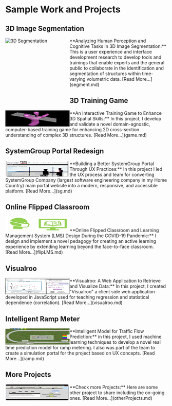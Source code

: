 Sample Work and Projects
============
3D Image Segmentation
-------
<p><a href="segment.md">
         <img src="images/3D/07.gif" alt="3D Segmentation" width="200" height="200" align="left" title="3D Image Segmentation"> </a>
**Analyzing Human Perception and Cognitive Tasks in 3D Image Segmentation:** This is a user experience and interface development research to develop tools and trainings that enable experts and the general public to collaborate in the identification and segmentation of structures within time-varying volumetric data. [Read More…](segment.md)
</p>

3D Training Game
-------
<p><a href="game.md">
         <img src="images/07_Catcus_O.gif" alt="Train Game" width="200" height="50" align="left" title="3D Training Game"> </a>
**An Interactive Training Game to Enhance 3D Spatial Skills:** In this project, I develop and validate a novel domain-agnostic, computer-based training game for enhancing 2D cross-section understanding of complex 3D structures. [Read More…](game.md)
</p>

SystemGroup Portal Redesign
-------
<p><a href="sg.md">
         <img src="images/SG/05.jpg" alt="SG" width="200" height="50" align="left" title="SystemGroup Website"> </a>
**Building a Better SystemGroup Portal Through UX Practices:** In this project I led the UX process and team for converting SystemGroup Company (largest software engineering company in my Home Country) main portal website into a modern, responsive, and accessible platform.  [Read More…](sg.md)
</p>

Online Flipped Classroom
-------
<p><a href="flipLMS.md">
         <img src="images/Flip/00.jpg" alt="Flipped Class" width="200" height="50" align="left" title="Flipped Class"> </a>
<br><br>**Online Flipped Classroom and Learning Management System (LMS) Design During the COVID-19 Pandemic:** I design and implement a novel pedagogy for creating an active learning experience by extending learning beyond the face-to-face classroom. [Read More…](flipLMS.md)
</p>

Visualroo
-------
<p><a href="Visualroo.md">
         <img src="images/Visualroo/00.jpg" alt="Visualroo" width="200" height="50" align="left" title="Visualroo"> </a>
**Visualroo: A Web Application to Retrieve and Visualize Data:** In this project, I created "Visualroo" a client side web application developed in JavaScript used for teaching regression and statistical dependence (correlation). [Read More…](visualroo.md)
</p>

Intelligent Ramp Meter
-------
<p><a href="ramp.md">
         <img src="images/ramp/01.jpg" alt="ramp" width="200" height="50" align="left" title="Ramp and Machine Learning"> </a>
**Intelligent Model for Traffic Flow Prediction:** in this project, I used machine learning techniques to develop a novel real time prediction model for ramp metering. I also was part of the team to create a simulation portal for the project based on UX concepts. [Read More…](ramp.md)
</p>

More Projects
-------
<p><a href="otherProjects.md">
         <img src="images/LineRuner.jpg" alt="other" width="200" height="50" align="left" title="other"> </a>
**Check more Projects:** Here are some other project to share including the on-going ones. [Read More…](otherProjects.md)
</p>